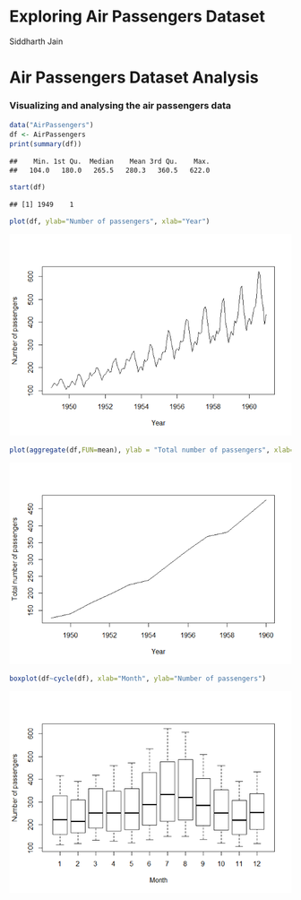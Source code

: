Exploring Air Passengers Dataset
================
Siddharth Jain

Air Passengers Dataset Analysis
===============================

### Visualizing and analysing the air passengers data

``` r
data("AirPassengers")
df <- AirPassengers
print(summary(df))
```

    ##    Min. 1st Qu.  Median    Mean 3rd Qu.    Max. 
    ##   104.0   180.0   265.5   280.3   360.5   622.0

``` r
start(df)
```

    ## [1] 1949    1

``` r
plot(df, ylab="Number of passengers", xlab="Year")
```

![](AirPassengers_files/figure-markdown_github/unnamed-chunk-1-1.png)

``` r
plot(aggregate(df,FUN=mean), ylab = "Total number of passengers", xlab="Year")
```

![](AirPassengers_files/figure-markdown_github/unnamed-chunk-1-2.png)

``` r
boxplot(df~cycle(df), xlab="Month", ylab="Number of passengers")
```

![](AirPassengers_files/figure-markdown_github/unnamed-chunk-1-3.png)
